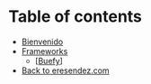 # Table of contents

* [Bienvenido](README.md)
* [Frameworks](frameworks/README.md)
  * [[Buefy]] 
* [Back to eresendez.com](https://eresendez.com)

[//begin]: # "Autogenerated link references for markdown compatibility"
[Buefy]: frameworks/buefy/README "Interesting projects"
[//end]: # "Autogenerated link references"